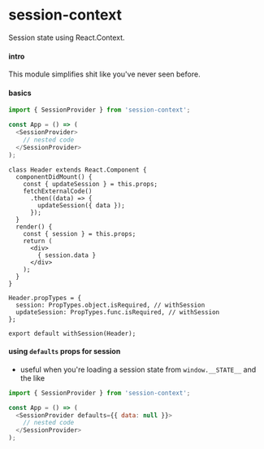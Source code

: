 # session-context
Session state using React.Context.

#### intro

This module simplifies shit like you've never seen before.

#### basics

```js
import { SessionProvider } from 'session-context';

const App = () => (
  <SessionProvider>
    // nested code
  </SessionProvider>
);
```

```
class Header extends React.Component {
  componentDidMount() {
    const { updateSession } = this.props;
    fetchExternalCode()
      .then((data) => {
        updateSession({ data });
      });
  }
  render() {
    const { session } = this.props;
    return (
      <div>
        { session.data }
      </div>
    );
  }
}

Header.propTypes = {
  session: PropTypes.object.isRequired, // withSession
  updateSession: PropTypes.func.isRequired, // withSession
};

export default withSession(Header);
```

#### using `defaults` props for session

- useful when you're loading a session state from `window.__STATE__` and the like

```js
import { SessionProvider } from 'session-context';

const App = () => (
  <SessionProvider defaults={{ data: null }}>
    // nested code
  </SessionProvider>
);
```
